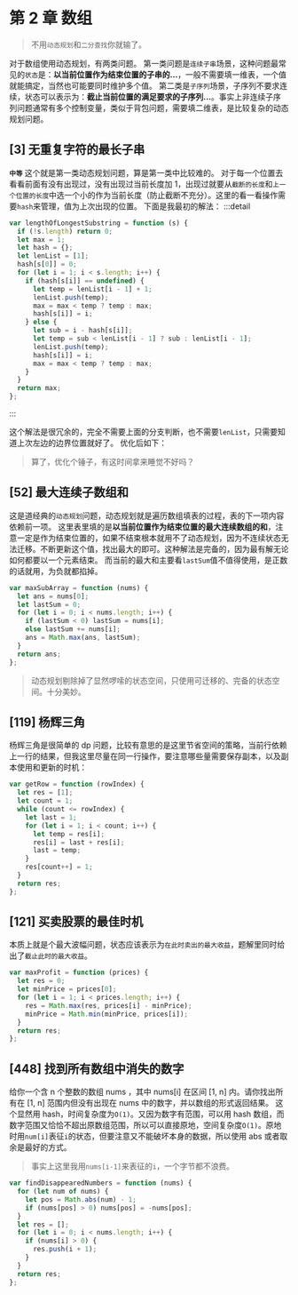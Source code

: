 # 第 2 章 数组

> 不用`动态规划`和`二分查找`你就输了。

对于数组使用动态规划，有两类问题。
第一类问题是`连续子串`场景，这种问题最常见的`状态`是：**以当前位置作为结束位置的子串的...**，一般不需要填一维表，一个值就能搞定，当然也可能要同时维护多个值。
第二类是`子序列`场景，子序列不要求连续，状态可以表示为：**截止当前位置的满足要求的子序列...**。事实上非连续子序列问题通常有多个控制变量，类似于背包问题，需要填二维表，是比较复杂的动态规划问题。

## [3] 无重复字符的最长子串

**`中等`**
这个就是第一类动态规划问题，算是第一类中比较难的。
对于每一个位置去看看前面有没有出现过，没有出现过当前长度加 1，出现过就要从`截断的长度`和`上一个位置的长度`中选一个小的作为当前长度（防止截断不充分）。这里的看一看操作需要`hash`来管理，值为上次出现的位置。
下面是我最初的解法：
:::detail

```js
var lengthOfLongestSubstring = function (s) {
  if (!s.length) return 0;
  let max = 1;
  let hash = {};
  let lenList = [1];
  hash[s[0]] = 0;
  for (let i = 1; i < s.length; i++) {
    if (hash[s[i]] == undefined) {
      let temp = lenList[i - 1] + 1;
      lenList.push(temp);
      max = max < temp ? temp : max;
      hash[s[i]] = i;
    } else {
      let sub = i - hash[s[i]];
      let temp = sub < lenList[i - 1] ? sub : lenList[i - 1];
      lenList.push(temp);
      hash[s[i]] = i;
      max = max < temp ? temp : max;
    }
  }
  return max;
};
```

:::

这个解法是很冗余的，完全不需要上面的分支判断，也不需要`lenList`，只需要知道上次左边的边界位置就好了。
优化后如下：

> 算了，优化个锤子，有这时间拿来睡觉不好吗？

## [52] 最大连续子数组和

这是道经典的`动态规划`问题，动态规划就是遍历数组填表的过程，表的下一项内容依赖前一项。
这里表里填的是**以当前位置作为结束位置的最大连续数组的和**，注意一定是作为结束位置的，如果不结束根本就用不了动态规划，因为不连续状态无法迁移。不断更新这个值，找出最大的即可。这种解法是完备的，因为最有解无论如何都要以一个元素结束。
而当前的最大和主要看`lastSum`值不值得使用，是正数的话就用，为负就都掐掉。

```js
var maxSubArray = function (nums) {
  let ans = nums[0];
  let lastSum = 0;
  for (let i = 0; i < nums.length; i++) {
    if (lastSum < 0) lastSum = nums[i];
    else lastSum += nums[i];
    ans = Math.max(ans, lastSum);
  }
  return ans;
};
```

> 动态规划剔除掉了显然啰嗦的状态空间，只使用可迁移的、完备的状态空间。十分美妙。

## [119] 杨辉三角

杨辉三角是很简单的 dp 问题，比较有意思的是这里节省空间的策略，当前行依赖上一行的结果，但我这里尽量在同一行操作，要注意哪些量需要保存副本，以及副本使用和更新的时机：

```js
var getRow = function (rowIndex) {
  let res = [1];
  let count = 1;
  while (count <= rowIndex) {
    let last = 1;
    for (let i = 1; i < count; i++) {
      let temp = res[i];
      res[i] = last + res[i];
      last = temp;
    }
    res[count++] = 1;
  }
  return res;
};
```

## [121] 买卖股票的最佳时机

本质上就是个最大波幅问题，状态应该表示为`在此时卖出的最大收益`，题解里同时给出了`截止此时的最大收益`。

```js
var maxProfit = function (prices) {
  let res = 0;
  let minPrice = prices[0];
  for (let i = 1; i < prices.length; i++) {
    res = Math.max(res, prices[i] - minPrice);
    minPrice = Math.min(minPrice, prices[i]);
  }
  return res;
};
```

<!-- ## [171] Excel 表列序号 -->

## [448] 找到所有数组中消失的数字

给你一个含 n 个整数的数组 nums ，其中 nums[i] 在区间 [1, n] 内。请你找出所有在 [1, n] 范围内但没有出现在 nums 中的数字，并以数组的形式返回结果。
这个显然用 hash，时间复杂度为`O(1)`。又因为数字有范围，可以用 hash 数组，而数字范围又恰恰不超出原数组范围，所以可以直接原地，空间复杂度`O(1)`。原地时用`num[i]`表征`i`的状态，但要注意又不能破坏本身的数据，所以使用 abs 或者取余是最好的方式。

> 事实上这里我用`nums[i-1]`来表征的`i`，一个字节都不浪费。

```js
var findDisappearedNumbers = function (nums) {
  for (let num of nums) {
    let pos = Math.abs(num) - 1;
    if (nums[pos] > 0) nums[pos] = -nums[pos];
  }
  let res = [];
  for (let i = 0; i < nums.length; i++) {
    if (nums[i] > 0) {
      res.push(i + 1);
    }
  }
  return res;
};
```
